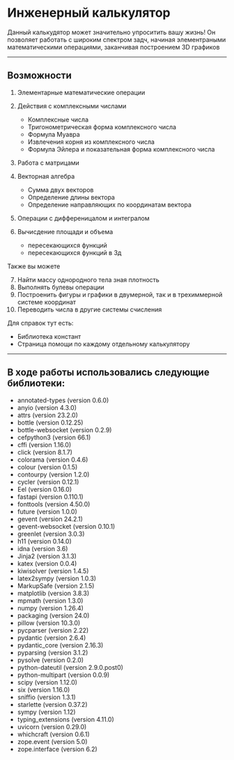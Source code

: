 # Инженерный калькулятор

Данный калькудятор может значительно упроситить вашу жизнь! Он позволяет работать с широким спектром задч, начиная элементраными математическими операциями, заканчивая построением 3D графиков
***

## Возможности

1. Элементарные математические операции

2. Действия с комплексными числами
      - Комплексные числа
      - Тригонометрическая форма комплексного числа
      - Формула Муавра
      - Извлечения корня из комплексного числа
      - Формула Эйлера и показательная форма комплексного числа

3. Работа с матрицами
   
4. Векторная алгебра
      - Сумма двух векторов
      - Определение длины вектора
      - Определение направляющих по координатам вектора

5. Операции с дифференицалом и интегралом

6. Вычисдение площади и объема
      - пересекающихся функций
      - пересекающихся функций в 3д

Также вы можете

7. Найти массу однородного тела зная плотность
8. Выполнять булевы операции
9. Построенить фигуры и графики в двумерной, так и в трехиммерной системе координат
10. Переводить числа в другие системы счисления

Для справок тут есть: 
+ Библиотека констант
+ Страница помощи по каждому отдельному калькулятору
***

## В ходе работы использовались следующие библиотеки:
- annotated-types (version 0.6.0)
- anyio (version 4.3.0)
- attrs (version 23.2.0)
- bottle (version 0.12.25)
- bottle-websocket (version 0.2.9)
- cefpython3 (version 66.1)
- cffi (version 1.16.0)
- click (version 8.1.7)
- colorama (version 0.4.6)
- colour (version 0.1.5)
- сontourpy (version 1.2.0)
- cycler (version 0.12.1)
- Eel (version 0.16.0)
- fastapi (version 0.110.1)
- fonttools (version 4.50.0)
- future (version 1.0.0)
- gevent (version 24.2.1)
- gevent-websocket (version 0.10.1)
- greenlet (version 3.0.3)
- h11 (version 0.14.0)
- idna (version 3.6)
- Jinja2 (version 3.1.3)
- katex (version 0.0.4)
- kiwisolver (version 1.4.5)
- latex2sympy (version 1.0.3)
- MarkupSafe (version 2.1.5)
- matplotlib (version 3.8.3)
- mpmath (version 1.3.0)
- numpy (version 1.26.4)
- packaging (version 24.0)
- pillow (version 10.3.0)
- pycparser (version 2.22)
- pydantic (version 2.6.4)
- pydantic_core (version 2.16.3)
- pyparsing (version 3.1.2)
- pysolve (version 0.2.0)
- python-dateutil (version 2.9.0.post0)
- python-multipart (version 0.0.9)
- scipy (version 1.12.0)
- six (version 1.16.0)
- sniffio (version 1.3.1)
- starlette (version 0.37.2)
- sympy (version 1.12)
- typing_extensions (version 4.11.0)
- uvicorn (version 0.29.0)
- whichcraft (version 0.6.1)
- zope.event (version 5.0)
- zope.interface (version 6.2)
